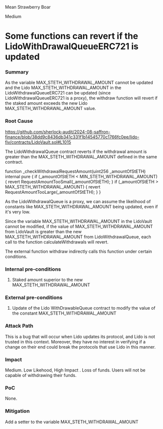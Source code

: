 Mean Strawberry Boar

Medium

# Some functions can revert if the LidoWithDrawalQueueERC721 is updated

### Summary

As the variable MAX_STETH_WITHDRAWAL_AMOUNT cannot be updated and the Lido MAX_STETH_WITHDRAWAL_AMOUNT in the LidoWithdrawalQueueERC721 can be updated (since LidoWithdrawalQueueERC721 is a proxy), the withdraw function will revert if the staked amount exceeds the new Lido MAX_STETH_WITHDRAWAL_AMOUNT value.

### Root Cause

https://github.com/sherlock-audit/2024-08-saffron-finance/blob/38dd9c8436db341c331f1b14545770c1766fc0ee/lido-fiv/contracts/LidoVault.sol#L1015

The LidoWithdrawalQueue contract reverts if the withdrawal amount is greater than the MAX_STETH_WITHDRAWAL_AMOUNT defined in the same contract.

function _checkWithdrawalRequestAmount(uint256 _amountOfStETH) internal pure {
    if (_amountOfStETH < MIN_STETH_WITHDRAWAL_AMOUNT) {
        revert RequestAmountTooSmall(_amountOfStETH);
    }
    if (_amountOfStETH > MAX_STETH_WITHDRAWAL_AMOUNT) {
        revert RequestAmountTooLarge(_amountOfStETH);
    }
}

As the LidoWithdrawalQueue is a proxy, we can assume the likelihood of constants like MAX_STETH_WITHDRAWAL_AMOUNT being updated, even if it's very low.

Since the variable MAX_STETH_WITHDRAWAL_AMOUNT in the LidoVault cannot be modified, if the value of MAX_STETH_WITHDRAWAL_AMOUNT from LidoVault is greater than the new MAX_STETH_WITHDRAWAL_AMOUNT from LidoWithdrawalQueue, each call to the function calculateWithdrawals will revert.

The external function withdraw indirectly calls this function under certain conditions.

### Internal pre-conditions

1. Staked amount superior to the new MAX_STETH_WITHDRAWAL_AMOUNT

### External pre-conditions

1. Update of the Lido WithDrawableQueue contract to modify the value of the constant MAX_STETH_WITHDRAWAL_AMOUNT

### Attack Path
This is a bug that will occur when Lido updates its protocol, and Lido is not trusted in this context. Moreover, they have no interest in verifying if a change on their end could break the protocols that use Lido in this manner.

### Impact

Medium. Low Likehood, High Impact . Loss of funds. Users will not be capable of withdrawing their funds. 

### PoC

None. 

### Mitigation

Add a setter to the variable MAX_STETH_WITHDRAWAL_AMOUNT